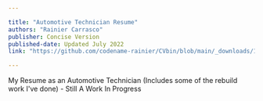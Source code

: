 ```yaml
---

title: "Automotive Technician Resume" 
authors: "Rainier Carrasco"
publisher: Concise Version
published-date: Updated July 2022
link: "https://github.com/codename-rainier/CVbin/blob/main/_downloads/1P_CV_RainierMCarrasco_AT.pdf"

---
```


My Resume as an Automotive Technician (Includes some of the rebuild work I've done) - Still A Work In Progress
